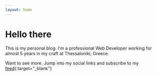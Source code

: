 ```yaml
---
layout: home
---
```

# Hello there

This is my personal blog. I'm a professional Web Developer working for almost 5 years in my craft at Thessaloniki, Greece.

Want to see more. Jump into my social links and subscribe to my [feed](/feed){:target="_blank"}
